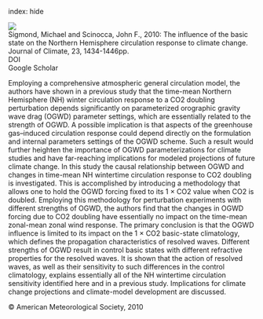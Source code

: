 index: hide

<div class="Citation">
    <div class="Citation-thumb CitationThumb-linked"  data-href="https://doi.org/10.1175/2009jcli3167.1">
      <img src="https://static.claimspace.cloud/climate-study-static/refs/thumbs/14/Sigmond_and_Scinocca_2010-thumb.png" />
    </div>

  <div class="Citation-body">
    <div class="Citation-text">Sigmond, Michael and Scinocca, John F., 2010: The influence of the basic state on the Northern Hemisphere circulation response to climate change. <span class="Article-journal">Journal of Climate, </span><span class="Article-volume">23, </span>1434-1446pp.</div>
    <div class="Citation-links">
      <div class="CitationLink" data-href="https://doi.org/10.1175/2009jcli3167.1">
        <div class="CitationLink-icon CitationLink-Doi"></div>
        <div class="CitationLink-text">DOI</div>
      </div>
      <div class="CitationLink" data-href="https://scholar.google.com/scholar?q=10.1175/2009jcli3167.1">
        <div class="CitationLink-icon CitationLink-Scholar"></div>
        <div class="CitationLink-text">Google Scholar</div>
      </div>
    </div>
  </div>
</div>

Employing a comprehensive atmospheric general circulation model, the authors have shown in a previous study that the time-mean Northern Hemisphere (NH) winter circulation response to a CO2 doubling perturbation depends significantly on parameterized orographic gravity wave drag (OGWD) parameter settings, which are essentially related to the strength of OGWD. A possible implication is that aspects of the greenhouse gas–induced circulation response could depend directly on the formulation and internal parameters settings of the OGWD scheme. Such a result would further heighten the importance of OGWD parameterizations for climate studies and have far-reaching implications for modeled projections of future climate change. In this study the causal relationship between OGWD and changes in time-mean NH wintertime circulation response to CO2 doubling is investigated. This is accomplished by introducing a methodology that allows one to hold the OGWD forcing fixed to its 1 × CO2 value when CO2 is doubled. Employing this methodology for perturbation experiments with different strengths of OGWD, the authors find that the changes in OGWD forcing due to CO2 doubling have essentially no impact on the time-mean zonal-mean zonal wind response. The primary conclusion is that the OGWD influence is limited to its impact on the 1 × CO2 basic-state climatology, which defines the propagation characteristics of resolved waves. Different strengths of OGWD result in control basic states with different refractive properties for the resolved waves. It is shown that the action of resolved waves, as well as their sensitivity to such differences in the control climatology, explains essentially all of the NH wintertime circulation sensitivity identified here and in a previous study. Implications for climate change projections and climate-model development are discussed.

<div class="Citation-copy">
&copy; American Meteorological Society, 2010
</div>